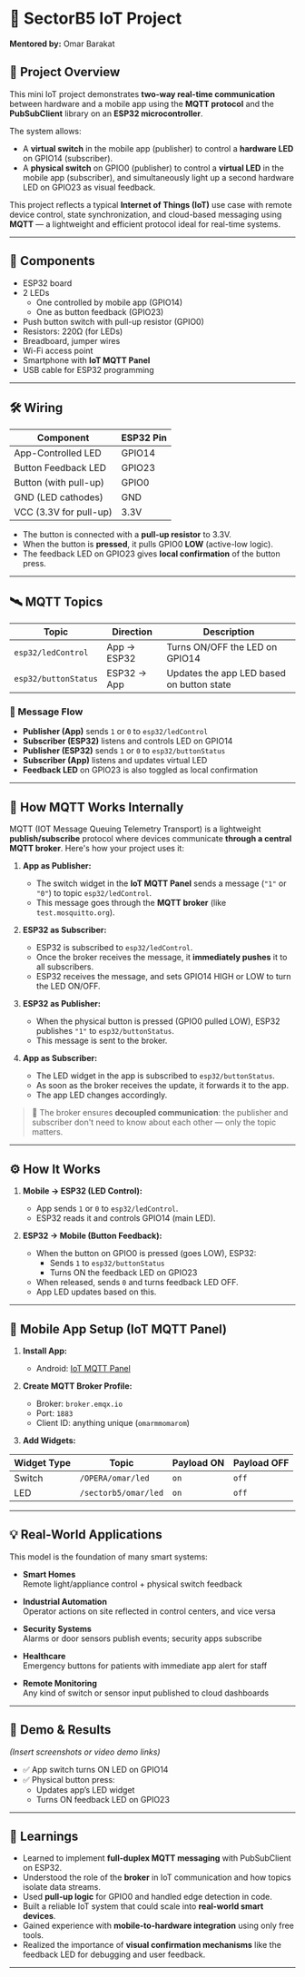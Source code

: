 # 🚀 SectorB5 IoT Project

**Mentored by:** Omar Barakat

## 📖 Project Overview

This mini IoT project demonstrates **two-way real-time communication** between hardware and a mobile app using the **MQTT protocol** and the **PubSubClient** library on an **ESP32 microcontroller**.

The system allows:
- A **virtual switch** in the mobile app (publisher) to control a **hardware LED** on GPIO14 (subscriber).
- A **physical switch** on GPIO0 (publisher) to control a **virtual LED** in the mobile app (subscriber), and simultaneously light up a second hardware LED on GPIO23 as visual feedback.

This project reflects a typical **Internet of Things (IoT)** use case with remote device control, state synchronization, and cloud-based messaging using **MQTT** — a lightweight and efficient protocol ideal for real-time systems.

---

## 🔌 Components

- ESP32 board
- 2 LEDs
  - One controlled by mobile app (GPIO14)
  - One as button feedback (GPIO23)
- Push button switch with pull-up resistor (GPIO0)
- Resistors: 220Ω (for LEDs)
- Breadboard, jumper wires
- Wi-Fi access point
- Smartphone with **IoT MQTT Panel**
- USB cable for ESP32 programming

---

## 🛠️ Wiring

| Component               | ESP32 Pin |
|-------------------------|-----------|
| App-Controlled LED      | GPIO14    |
| Button Feedback LED     | GPIO23    |
| Button (with pull-up)   | GPIO0     |
| GND (LED cathodes)      | GND       |
| VCC (3.3V for pull-up)  | 3.3V      |

- The button is connected with a **pull-up resistor** to 3.3V.
- When the button is **pressed**, it pulls GPIO0 **LOW** (active-low logic).
- The feedback LED on GPIO23 gives **local confirmation** of the button press.

---

## 🛰️ MQTT Topics

| Topic                | Direction       | Description                               |
|----------------------|------------------|-------------------------------------------|
| `esp32/ledControl`   | App → ESP32      | Turns ON/OFF the LED on GPIO14            |
| `esp32/buttonStatus` | ESP32 → App      | Updates the app LED based on button state |

### 🔄 Message Flow

- **Publisher (App)** sends `1` or `0` to `esp32/ledControl`
- **Subscriber (ESP32)** listens and controls LED on GPIO14
- **Publisher (ESP32)** sends `1` or `0` to `esp32/buttonStatus`
- **Subscriber (App)** listens and updates virtual LED
- **Feedback LED** on GPIO23 is also toggled as local confirmation

---

## 🔧 How MQTT Works Internally

MQTT (IOT Message Queuing Telemetry Transport) is a lightweight **publish/subscribe** protocol where devices communicate **through a central MQTT broker**. Here's how your project uses it:

1. **App as Publisher:**
   - The switch widget in the **IoT MQTT Panel** sends a message (`"1"` or `"0"`) to topic `esp32/ledControl`.
   - This message goes through the **MQTT broker** (like `test.mosquitto.org`).

2. **ESP32 as Subscriber:**
   - ESP32 is subscribed to `esp32/ledControl`.
   - Once the broker receives the message, it **immediately pushes** it to all subscribers.
   - ESP32 receives the message, and sets GPIO14 HIGH or LOW to turn the LED ON/OFF.

3. **ESP32 as Publisher:**
   - When the physical button is pressed (GPIO0 pulled LOW), ESP32 publishes `"1"` to `esp32/buttonStatus`.
   - This message is sent to the broker.

4. **App as Subscriber:**
   - The LED widget in the app is subscribed to `esp32/buttonStatus`.
   - As soon as the broker receives the update, it forwards it to the app.
   - The app LED changes accordingly.

> 🧠 The broker ensures **decoupled communication**: the publisher and subscriber don't need to know about each other — only the topic matters.

---

## ⚙️ How It Works

1. **Mobile → ESP32 (LED Control):**
   - App sends `1` or `0` to `esp32/ledControl`.
   - ESP32 reads it and controls GPIO14 (main LED).

2. **ESP32 → Mobile (Button Feedback):**
   - When the button on GPIO0 is pressed (goes LOW), ESP32:
     - Sends `1` to `esp32/buttonStatus`
     - Turns ON the feedback LED on GPIO23
   - When released, sends `0` and turns feedback LED OFF.
   - App LED updates based on this.

---

## 📱 Mobile App Setup (IoT MQTT Panel)

1. **Install App:**  
   - Android: [IoT MQTT Panel](https://play.google.com/store/apps/details?id=snr.lab.iotmqttpanel)

2. **Create MQTT Broker Profile:**
   - Broker: `broker.emqx.io`
   - Port: `1883`
   - Client ID: anything unique (`omarmmomarom`)

3. **Add Widgets:**

| Widget Type | Topic                | Payload ON | Payload OFF |
|-------------|----------------------|------------|-------------|
| Switch      | `/OPERA/omar/led`   | `on`        | `off`         |
| LED         | `/sectorb5/omar/led` | `on`        | `off`         |

---

## 💡 Real-World Applications

This model is the foundation of many smart systems:

- **Smart Homes**  
  Remote light/appliance control + physical switch feedback

- **Industrial Automation**  
  Operator actions on site reflected in control centers, and vice versa

- **Security Systems**  
  Alarms or door sensors publish events; security apps subscribe

- **Healthcare**  
  Emergency buttons for patients with immediate app alert for staff

- **Remote Monitoring**  
  Any kind of switch or sensor input published to cloud dashboards

---

## 🎥 Demo & Results

*(Insert screenshots or video demo links)*

- ✅ App switch turns ON LED on GPIO14
- ✅ Physical button press:
  - Updates app’s LED widget
  - Turns ON feedback LED on GPIO23

---

## 🧠 Learnings

- Learned to implement **full-duplex MQTT messaging** with PubSubClient on ESP32.
- Understood the role of the **broker** in IoT communication and how topics isolate data streams.
- Used **pull-up logic** for GPIO0 and handled edge detection in code.
- Built a reliable IoT system that could scale into **real-world smart devices**.
- Gained experience with **mobile-to-hardware integration** using only free tools.
- Realized the importance of **visual confirmation mechanisms** like the feedback LED for debugging and user feedback.

---

